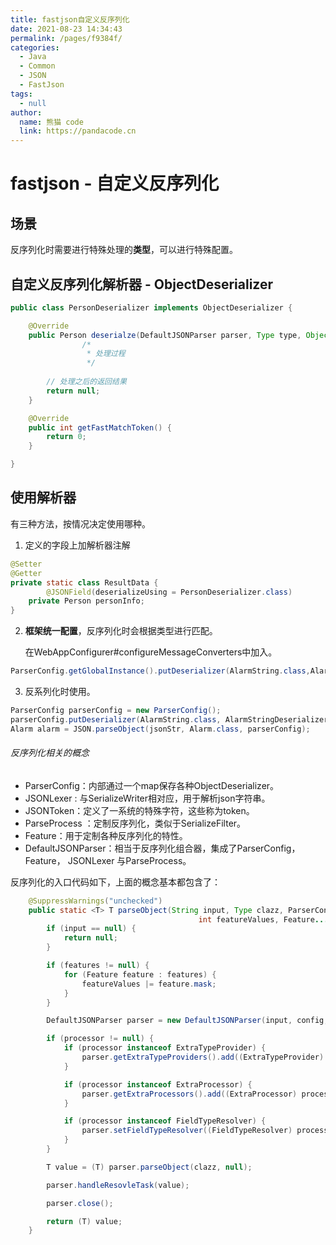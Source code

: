 ```yaml
---
title: fastjson自定义反序列化
date: 2021-08-23 14:34:43
permalink: /pages/f9384f/
categories: 
  - Java
  - Common
  - JSON
  - FastJson
tags: 
  - null
author: 
  name: 熊猫 code
  link: https://pandacode.cn
---
```


# fastjson - 自定义反序列化

## 场景

​	反序列化时需要进行特殊处理的**类型**，可以进行特殊配置。

## 自定义反序列化解析器 - ObjectDeserializer

```java
public class PersonDeserializer implements ObjectDeserializer {

    @Override
    public Person deserialze(DefaultJSONParser parser, Type type, Object fieldName) {
				/*
				 * 处理过程
				 */
      
      	// 处理之后的返回结果
        return null;
    }

    @Override
    public int getFastMatchToken() {
        return 0;
    }

}

```

## 使用解析器

有三种方法，按情况决定使用哪种。

1. 定义的字段上加解析器注解

```java
@Setter
@Getter
private static class ResultData {
		@JSONField(deserializeUsing = PersonDeserializer.class)
    private Person personInfo;
}
```

2. **框架统一配置**，反序列化时会根据类型进行匹配。

   在WebAppConfigurer#configureMessageConverters中加入。

```java
ParserConfig.getGlobalInstance().putDeserializer(AlarmString.class,AlarmStringDeserializer.instance);
```

3. 反系列化时使用。

```java
ParserConfig parserConfig = new ParserConfig();
parserConfig.putDeserializer(AlarmString.class, AlarmStringDeserializer.instance);
Alarm alarm = JSON.parseObject(jsonStr, Alarm.class, parserConfig);
```

###### 反序列化相关的概念

- ParserConfig：内部通过一个map保存各种ObjectDeserializer。
- JSONLexer : 与SerializeWriter相对应，用于解析json字符串。
- JSONToken：定义了一系统的特殊字符，这些称为token。
- ParseProcess ：定制反序列化，类似于SerializeFilter。
- Feature：用于定制各种反序列化的特性。
- DefaultJSONParser：相当于反序列化组合器，集成了ParserConfig，Feature， JSONLexer 与ParseProcess。

反序列化的入口代码如下，上面的概念基本都包含了：

```java
    @SuppressWarnings("unchecked")
    public static <T> T parseObject(String input, Type clazz, ParserConfig config, ParseProcess processor,
                                          int featureValues, Feature... features) {
        if (input == null) {
            return null;
        }

        if (features != null) {
            for (Feature feature : features) {
                featureValues |= feature.mask;
            }
        }

        DefaultJSONParser parser = new DefaultJSONParser(input, config, featureValues);

        if (processor != null) {
            if (processor instanceof ExtraTypeProvider) {
                parser.getExtraTypeProviders().add((ExtraTypeProvider) processor);
            }

            if (processor instanceof ExtraProcessor) {
                parser.getExtraProcessors().add((ExtraProcessor) processor);
            }

            if (processor instanceof FieldTypeResolver) {
                parser.setFieldTypeResolver((FieldTypeResolver) processor);
            }
        }

        T value = (T) parser.parseObject(clazz, null);

        parser.handleResovleTask(value);

        parser.close();

        return (T) value;
    }
```





